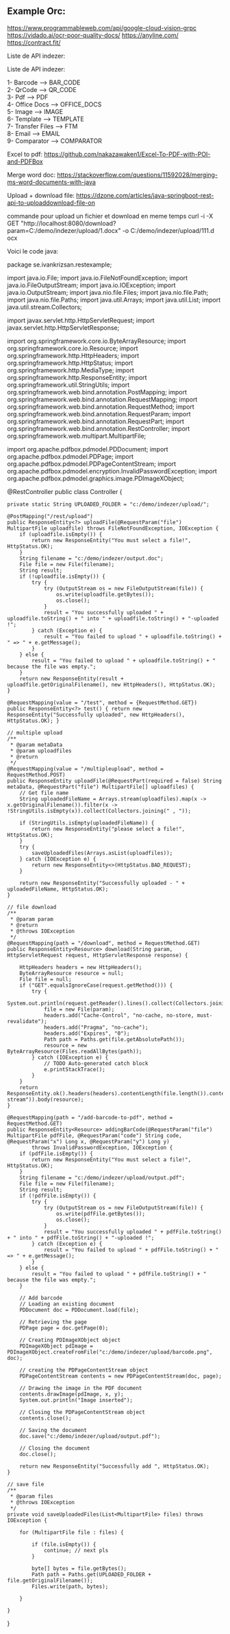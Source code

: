 
Example Orc:
-----------
https://www.programmableweb.com/api/google-cloud-vision-grpc
https://vidado.ai/ocr-poor-quality-docs/
https://anyline.com/
https://contract.fit/



Liste de API indezer:

Liste de API indezer:

1- Barcode --> BAR_CODE <br>
2- QrCode --> QR_CODE<br>
3- Pdf --> PDF<br>
4- Office Docs --> OFFICE_DOCS<br>
5- Image --> IMAGE<br>
6- Template --> TEMPLATE<br>
7- Transfer Files --> FTM<br>
8- Email --> EMAIL<br>
9- Comparator --> COMPARATOR<br>


Excel to pdf:
https://github.com/nakazawaken1/Excel-To-PDF-with-POI-and-PDFBox

Merge word doc:
https://stackoverflow.com/questions/11592028/merging-ms-word-documents-with-java

Upload + download file:
https://dzone.com/articles/java-springboot-rest-api-to-uploaddownload-file-on


commande pour upload un fichier et download en meme temps 
 curl  -i -X GET  "http://localhost:8080/download?param=C:/demo/indezer/upload/1.docx" -o C:/demo/indezer/upload/111.d
ocx


Voici le code java:


package se.ivankrizsan.restexample;

import java.io.File;
import java.io.FileNotFoundException;
import java.io.FileOutputStream;
import java.io.IOException;
import java.io.OutputStream;
import java.nio.file.Files;
import java.nio.file.Path;
import java.nio.file.Paths;
import java.util.Arrays;
import java.util.List;
import java.util.stream.Collectors;

import javax.servlet.http.HttpServletRequest;
import javax.servlet.http.HttpServletResponse;

import org.springframework.core.io.ByteArrayResource;
import org.springframework.core.io.Resource;
import org.springframework.http.HttpHeaders;
import org.springframework.http.HttpStatus;
import org.springframework.http.MediaType;
import org.springframework.http.ResponseEntity;
import org.springframework.util.StringUtils;
import org.springframework.web.bind.annotation.PostMapping;
import org.springframework.web.bind.annotation.RequestMapping;
import org.springframework.web.bind.annotation.RequestMethod;
import org.springframework.web.bind.annotation.RequestParam;
import org.springframework.web.bind.annotation.RequestPart;
import org.springframework.web.bind.annotation.RestController;
import org.springframework.web.multipart.MultipartFile;

import org.apache.pdfbox.pdmodel.PDDocument;
import org.apache.pdfbox.pdmodel.PDPage;
import org.apache.pdfbox.pdmodel.PDPageContentStream;
import org.apache.pdfbox.pdmodel.encryption.InvalidPasswordException;
import org.apache.pdfbox.pdmodel.graphics.image.PDImageXObject;

@RestController
public class Controller {

	private static String UPLOADED_FOLDER = "c:/demo/indezer/upload/";

	@PostMapping("/rest/upload")
	public ResponseEntity<?> uploadFile(@RequestParam("file") MultipartFile uploadfile) throws FileNotFoundException, IOException {
		if (uploadfile.isEmpty()) {
			return new ResponseEntity("You must select a file!", HttpStatus.OK);
		}
		String filename = "c:/demo/indezer/output.doc";
		File file = new File(filename);
		String result;
		if (!uploadfile.isEmpty()) {
			try {
				try (OutputStream os = new FileOutputStream(file)) {
					os.write(uploadfile.getBytes());
					os.close();
				}
				result = "You successfully uploaded " + uploadfile.toString() + " into " + uploadfile.toString() + "-uploaded !";
			} catch (Exception e) {
				result = "You failed to upload " + uploadfile.toString() + " => " + e.getMessage();
			}
		} else {
			result = "You failed to upload " + uploadfile.toString() + " because the file was empty.";
		}
		return new ResponseEntity(result + uploadfile.getOriginalFilename(), new HttpHeaders(), HttpStatus.OK);
	}

	@RequestMapping(value = "/test", method = {RequestMethod.GET})
	public ResponseEntity<?> test() { return new ResponseEntity("Successfully uploaded", new HttpHeaders(), HttpStatus.OK); }

	// multiple upload
	/**
	 * @param metaData
	 * @param uploadfiles
	 * @return
	 */
	@RequestMapping(value = "/multipleupload", method = RequestMethod.POST)
	public ResponseEntity uploadFile(@RequestPart(required = false) String metaData, @RequestPart("file") MultipartFile[] uploadfiles) {
		// Get file name
		String uploadedFileName = Arrays.stream(uploadfiles).map(x -> x.getOriginalFilename()).filter(x -> !StringUtils.isEmpty(x)).collect(Collectors.joining(" , "));

		if (StringUtils.isEmpty(uploadedFileName)) {
			return new ResponseEntity("please select a file!", HttpStatus.OK);
		}
		try {
			saveUploadedFiles(Arrays.asList(uploadfiles));
		} catch (IOException e) {
			return new ResponseEntity<>(HttpStatus.BAD_REQUEST);
		}

		return new ResponseEntity("Successfully uploaded - " + uploadedFileName, HttpStatus.OK);
	}

	// file download
	/**
	 * @param param
	 * @return
	 * @throws IOException
	 */
	@RequestMapping(path = "/download", method = RequestMethod.GET)
	public ResponseEntity<Resource> download(String param, HttpServletRequest request, HttpServletResponse response) {

		HttpHeaders headers = new HttpHeaders();
		ByteArrayResource resource = null;
		File file = null;
		if ("GET".equalsIgnoreCase(request.getMethod())) {
			try {
				System.out.println(request.getReader().lines().collect(Collectors.joining(System.lineSeparator())));
				file = new File(param);
				headers.add("Cache-Control", "no-cache, no-store, must-revalidate");
				headers.add("Pragma", "no-cache");
				headers.add("Expires", "0");
				Path path = Paths.get(file.getAbsolutePath());
				resource = new ByteArrayResource(Files.readAllBytes(path));
			} catch (IOException e) {
				// TODO Auto-generated catch block
				e.printStackTrace();
			}
		}
		return ResponseEntity.ok().headers(headers).contentLength(file.length()).contentType(MediaType.parseMediaType("application/octet-stream")).body(resource);
	}

	@RequestMapping(path = "/add-barcode-to-pdf", method = RequestMethod.GET)
	public ResponseEntity<Resource> addingBarCode(@RequestParam("file") MultipartFile pdfFile, @RequestParam("code") String code, @RequestParam("x") Long x, @RequestParam("y") Long y)
			throws InvalidPasswordException, IOException {
		if (pdfFile.isEmpty()) {
			return new ResponseEntity("You must select a file!", HttpStatus.OK);
		}
		String filename = "c:/demo/indezer/upload/output.pdf";
		File file = new File(filename);
		String result;
		if (!pdfFile.isEmpty()) {
			try {
				try (OutputStream os = new FileOutputStream(file)) {
					os.write(pdfFile.getBytes());
					os.close();
				}
				result = "You successfully uploaded " + pdfFile.toString() + " into " + pdfFile.toString() + "-uploaded !";
			} catch (Exception e) {
				result = "You failed to upload " + pdfFile.toString() + " => " + e.getMessage();
			}
		} else {
			result = "You failed to upload " + pdfFile.toString() + " because the file was empty.";
		}

		// Add barcode
		// Loading an existing document
		PDDocument doc = PDDocument.load(file);

		// Retrieving the page
		PDPage page = doc.getPage(0);

		// Creating PDImageXObject object
		PDImageXObject pdImage = PDImageXObject.createFromFile("c:/demo/indezer/upload/barcode.png", doc);

		// creating the PDPageContentStream object
		PDPageContentStream contents = new PDPageContentStream(doc, page);

		// Drawing the image in the PDF document
		contents.drawImage(pdImage, x, y);
		System.out.println("Image inserted");

		// Closing the PDPageContentStream object
		contents.close();

		// Saving the document
		doc.save("c:/demo/indezer/upload/output.pdf");

		// Closing the document
		doc.close();

		return new ResponseEntity("Successfully add ", HttpStatus.OK);
	}

	// save file
	/**
	 * @param files
	 * @throws IOException
	 */
	private void saveUploadedFiles(List<MultipartFile> files) throws IOException {

		for (MultipartFile file : files) {

			if (file.isEmpty()) {
				continue; // next pls
			}

			byte[] bytes = file.getBytes();
			Path path = Paths.get(UPLOADED_FOLDER + file.getOriginalFilename());
			Files.write(path, bytes);

		}

	}

}

